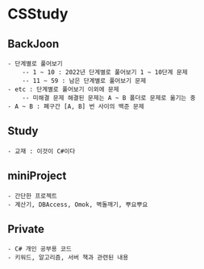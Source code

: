 # CSStudy
## BackJoon
	- 단계별로 풀어보기
		-- 1 ~ 10 : 2022년 단계별로 풀어보기 1 ~ 10단계 문제
		-- 11 ~ 59 : 남은 단계별로 풀어보기 문제
	- etc : 단계별로 풀어보기 이외에 문제
		-- 미해결 문제 해결된 문제는 A ~ B 폴더로 문제로 옮기는 중
	- A ~ B : 폐구간 [A, B] 번 사이의 백준 문제
## Study
	- 교재 : 이것이 C#이다
## miniProject
	- 간단한 프로젝트
	- 계산기, DBAccess, Omok, 벽돌깨기, 뿌요뿌요
## Private
	- C# 개인 공부용 코드
	- 키워드, 알고리즘, 서버 책과 관련된 내용